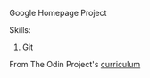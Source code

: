 Google Homepage Project

Skills:

1. Git

From The Odin Project's [curriculum](http://www.theodinproject.com/web-development-101/html-css)